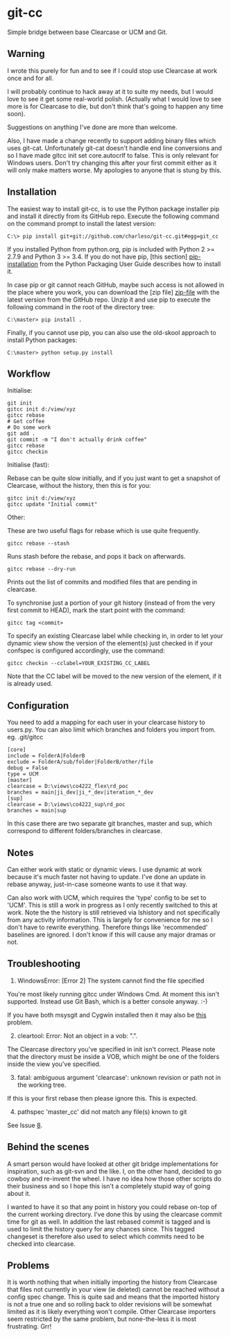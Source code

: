 # git-cc

Simple bridge between base Clearcase or UCM and Git.

## Warning

I wrote this purely for fun and to see if I could stop use Clearcase at work
once and for all.

I will probably continue to hack away at it to suite my needs, but I would
love to see it get some real-world polish. (Actually what I would love to see
more is for Clearcase to die, but don't think that's going to happen any time
soon).

Suggestions on anything I've done are more than welcome.

Also, I have made a change recently to support adding binary files which uses
git-cat. Unfortunately git-cat doesn't handle end line conversions and so I
have made gitcc init set core.autocrlf to false. This is only relevant for
Windows users. Don't try changing this after your first commit either as it
will only make matters worse. My apologies to anyone that is stung by this.

## Installation

The easiest way to install git-cc, is to use the Python package installer pip
and install it directly from its GitHub repo. Execute the following command on
the command prompt to install the latest version:

    C:\> pip install git+git://github.com/charleso/git-cc.git#egg=git_cc

If you installed Python from python.org, pip is included with Python 2 >= 2.7.9
and Python 3 >= 3.4. If you do not have pip, [this section] [pip-installation]
from the Python Packaging User Guide describes how to install it.

In case pip or git cannot reach GitHub, maybe such access is not allowed in the
place where you work, you can download the [zip file] [zip-file] with the
latest version from the GitHub repo. Unzip it and use pip to execute the
following command in the root of the directory tree:

    C:\master> pip install .
    
Finally, if you cannot use pip, you can also use the old-skool approach to
install Python packages:

    C:\master> python setup.py install

## Workflow

Initialise:

    git init
    gitcc init d:/view/xyz
    gitcc rebase
    # Get coffee
    # Do some work
    git add .
    git commit -m "I don't actually drink coffee"
    gitcc rebase
    gitcc checkin

Initialise (fast):

Rebase can be quite slow initially, and if you just want to get a snapshot of
Clearcase, without the history, then this is for you:

    gitcc init d:/view/xyz
    gitcc update "Initial commit"

Other:

These are two useful flags for rebase which is use quite frequently.

    gitcc rebase --stash

Runs stash before the rebase, and pops it back on afterwards.

    gitcc rebase --dry-run

Prints out the list of commits and modified files that are pending in clearcase.

To synchronise just a portion of your git history (instead of from the
very first commit to HEAD), mark the start point with the command:

    gitcc tag <commit>

To specify an existing Clearcase label while checking in, in order to let your
dynamic view show the version of the element(s) just checked in if your
confspec is configured accordingly, use the command:

    gitcc checkin --cclabel=YOUR_EXISTING_CC_LABEL

Note that the CC label will be moved to the new version of the element, if it is already used.

## Configuration

You need to add a mapping for each user in your clearcase history to users.py.
You can also limit which branches and folders you import from.
eg. .git/gitcc

    [core]
    include = FolderA|FolderB
    exclude = FolderA/sub/folder|FolderB/other/file
    debug = False
    type = UCM
    [master]
    clearcase = D:\views\co4222_flex\rd_poc
    branches = main|ji_dev|ji_*_dev|iteration_*_dev
    [sup]
    clearcase = D:\views\co4222_sup\rd_poc
    branches = main|sup

In this case there are two separate git branches, master and sup, which
correspond to different folders/branches in clearcase.

## Notes

Can either work with static or dynamic views. I use dynamic at work because
it's much faster not having to update. I've done an update in rebase anyway,
just-in-case someone wants to use it that way.

Can also work with UCM, which requires the 'type' config to be set to 'UCM'.
This is still a work in progress as I only recently switched to this at work.
Note the the history is still retrieved via lshistory and not specifically from
any activity information. This is largely for convenience for me so I don't have
to rewrite everything. Therefore things like 'recommended' baselines are ignored.
I don't know if this will cause any major dramas or not.

## Troubleshooting

1. WindowsError: [Error 2] The system cannot find the file specified

You're most likely running gitcc under Windows Cmd. At moment this isn't
supported. Instead use Git Bash, which is a better console anyway. :-)

If you have both msysgit and Cygwin installed then it may also be
[this](https://github.com/charleso/git-cc/issues/10) problem.

2. cleartool: Error: Not an object in a vob: ".".

The Clearcase directory you've specified in init isn't correct. Please note
that the directory must be inside a VOB, which might be one of the folders
inside the view you've specified.

3. fatal: ambiguous argument 'clearcase': unknown revision or path not in the working tree.

If this is your first rebase then please ignore this. This is expected.

4. pathspec 'master_cc' did not match any file(s) known to git

See Issue [8](https://github.com/charleso/git-cc/issues/8).

## Behind the scenes

A smart person would have looked at other git bridge implementations for
inspiration, such as git-svn and the like. I, on the other hand, decided to go
cowboy and re-invent the wheel. I have no idea how those other scripts do their
business and so I hope this isn't a completely stupid way of going about it.

I wanted to have it so that any point in history you could rebase on-top of the
current working directory. I've done this by using the clearcase commit time
for git as well. In addition the last rebased commit is tagged and is used
to limit the history query for any chances since. This tagged changeset is
therefore also used to select which commits need to be checked into clearcase.

## Problems

It is worth nothing that when initially importing the history from Clearcase
that files not currently in your view (ie deleted) cannot be reached without
a config spec change. This is quite sad and means that the imported history is
not a true one and so rolling back to older revisions will be somewhat limited
as it is likely everything won't compile. Other Clearcase importers seem
restricted by the same problem, but none-the-less it is most frustrating. Grr!

[pip-installation]: https://packaging.python.org/en/latest/installing/#requirements-for-installing-packages
[zip-file]: https://github.com/charleso/git-cc/archive/master.zip

